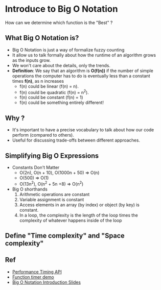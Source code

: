 # Introduce to Big O Notation
How can we determine which function is the "Best" ?

## What Big O Notation is?

- Big O Notation is just a way of formalize fuzzy counting
- It allow us to talk formally about how the runtime of an algorithm grows as the inputs grow.
- We won't care about the details, only the trends.
- **Definition**: We say that an algorithm is **O(f(n))** if the number of simple operations the computer has to do is eventually less than a constant times **f(n)**, as n increases
  - f(n) could be linear (f(n) = n). 
  - f(n) could be quadratic (f(n) = n<sup>2</sup>).
  - f(n) could be constant (f(n) = 1)
  - f(n) could be something entirely different!

## Why ?

- It's important to have a precise vocabulary to talk about how our code perform (compared to others).
- Useful for discussing trade-offs between different approaches.

## Simplifying Big O Expressions

- Constants Don't Matter
  - O(2n), O(n + 10), O(1000n + 50) => O(n)
  - O(500) => O(1)
  - O(13n<sup>2</sup>), O(n<sup>2</sup> + 5n +8)  => O(n<sup>2</sup>)
- Big O shorthands
  1. Arithmetic operations are constant
  2. Variable assignment is constant
  3. Access elements in an array (by index) or object (by key) is constant.
  4. In a loop, the complexity is the length of the loop times the complexity of whatever happens inside of the loop

## Define "Time complexity" and "Space complexity"


## Ref
- [Performance Timing API](https://nodejs.org/docs/latest-v8.x/api/perf_hooks.html#perf_hooks_performance_now)
- [Function timer demo](https://rithmschool.github.io/function-timer-demo/)
- [Big O Notation Introduction Slides](https://cs.slides.com/colt_steele/big-o-notation)
